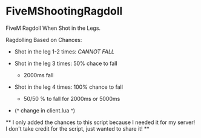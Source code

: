 
# FiveMShootingRagdoll #

FiveM Ragdoll When Shot in the Legs.

Ragdolling Based on Chances:

- Shot in the leg 1-2 times: *CANNOT FALL*

- Shot in the leg 3 times: 50% chace to fall
  - 2000ms fall

- Shot in the leg 4 times: 100% chance to fall
  - 50/50 % to fall for 2000ms or 5000ms

- (^ change in client.lua ^)






** I only added the chances to this script because I needed it for my server! I don't take credit for the script, just wanted to share it! **
